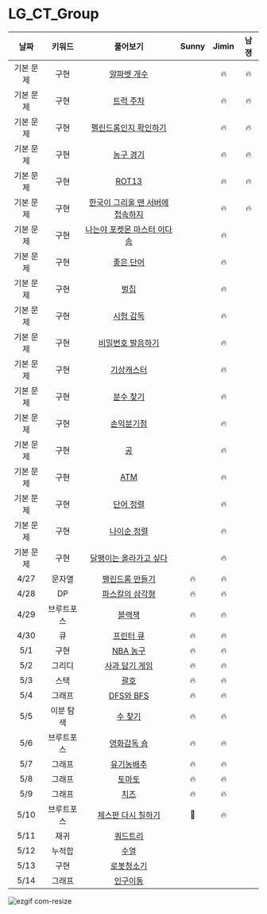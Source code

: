 # LG_CT_Group
| 날짜 | 키워드 | 풀어보기 | Sunny | Jimin | 남졍 |
| :-: | :-: | :-: | :-: | :-: | :-: |
| 기본 문제 | 구현 | [알파벳 개수](https://www.acmicpc.net/problem/10808) | | 🔥 | 🔥 |
| 기본 문제 | 구현 | [트럭 주차](https://www.acmicpc.net/problem/2979) | | 🔥 | 🔥 |
| 기본 문제 | 구현 | [펠린드롬인지 확인하기](https://www.acmicpc.net/problem/10988) | | 🔥 | 🔥 |
| 기본 문제 | 구현 | [농구 경기](https://www.acmicpc.net/problem/1159) | | 🔥 | 🔥 |
| 기본 문제 | 구현 | [ROT13](https://www.acmicpc.net/problem/11655) | | 🔥 | 🔥 |
| 기본 문제 | 구현 | [한국이 그리울 땐 서버에 접속하지](https://www.acmicpc.net/problem/9996) | | 🔥 | 🔥 |
| 기본 문제 | 구현 | [나는야 포켓몬 마스터 이다솜](https://www.acmicpc.net/problem/1620) | | 🔥 | |
| 기본 문제 | 구현 | [좋은 단어](https://www.acmicpc.net/problem/3986) | | 🔥 | |
| 기본 문제 | 구현 | [벌집](https://www.acmicpc.net/problem/2292) | | 🔥 | |
| 기본 문제 | 구현 | [시험 감독](https://www.acmicpc.net/problem/13458) | | 🔥 | |
| 기본 문제 | 구현 | [비밀번호 발음하기](https://www.acmicpc.net/problem/4659) | | 🔥 | |
| 기본 문제 | 구현 | [기상캐스터](https://www.acmicpc.net/problem/10709) | | 🔥 | |
| 기본 문제 | 구현 | [분수 찾기](https://www.acmicpc.net/problem/1193) | | 🔥 | |
| 기본 문제 | 구현 | [손익분기점](https://www.acmicpc.net/problem/1712) | | 🔥 | |
| 기본 문제 | 구현 | [공](https://www.acmicpc.net/problem/1547) | | 🔥 | |
| 기본 문제 | 구현 | [ATM](https://www.acmicpc.net/problem/11399) | | 🔥 | |
| 기본 문제 | 구현 | [단어 정렬](https://www.acmicpc.net/problem/1181) | | 🔥 | |
| 기본 문제 | 구현 | [나이순 정렬](https://www.acmicpc.net/problem/10814) | | 🔥 | |
| 기본 문제 | 구현 | [달팽이는 올라가고 싶다](https://www.acmicpc.net/problem/2869) | | 🔥 | |
| 4/27 | 문자열 | [팰린드롬 만들기](https://www.acmicpc.net/problem/1213) | 🔥 | 🔥 | |
| 4/28 | DP | [파스칼의 삼각형](https://www.acmicpc.net/problem/16395) | 🔥 | 🔥 | |
| 4/29 | 브루트포스 | [블랙잭](https://www.acmicpc.net/problem/2798) | 🔥 | 🔥 | |
| 4/30 | 큐 | [프린터 큐](https://www.acmicpc.net/problem/1966) | 🔥 | 🔥 | |
| 5/1 | 구현 | [NBA 농구](https://www.acmicpc.net/problem/2852) | 🔥 | 🔥 | |
| 5/2 | 그리디 | [사과 담기 게임](https://www.acmicpc.net/problem/2828) | 🔥 | 🔥 | |
| 5/3 | 스택 | [괄호](https://www.acmicpc.net/problem/9012) | 🔥 | 🔥 | |
| 5/4 | 그래프 | [DFS와 BFS](https://www.acmicpc.net/problem/1260) | 🔥 | 🔥 | |
| 5/5 | 이분 탐색 | [수 찾기](https://www.acmicpc.net/problem/1920) | 🔥 | 🔥 | |
| 5/6 | 브루트포스 | [영화감독 숌](https://www.acmicpc.net/problem/1436) | 🔥 | 🔥 | |
| 5/7 | 그래프 | [유기농배추](https://www.acmicpc.net/problem/1012) | 🔥 | 🔥 | |
| 5/8 | 그래프 | [토마토](https://www.acmicpc.net/problem/7576) | 🔥 | 🔥 | |
| 5/9 | 그래프 | [치즈](https://www.acmicpc.net/problem/2636) | 🔥 | 🔥 | |
| 5/10 | 브루트포스 | [체스판 다시 칠하기](https://www.acmicpc.net/problem/1018) | 📖 | 🔥 | |
| 5/11 | 재귀 | [쿼드트리](https://www.acmicpc.net/problem/1992) | | | |
| 5/12 | 누적합 | [수열](https://www.acmicpc.net/problem/2559) | | | |
| 5/13 | 구현 | [로봇청소기](https://www.acmicpc.net/problem/14503) | | | |
| 5/14 | 그래프 | [인구이동](https://www.acmicpc.net/problem/16234) | | | |

![ezgif com-resize](https://user-images.githubusercontent.com/40224884/235282241-be54a4a9-341d-417d-bf7f-d830a82f162d.gif)



